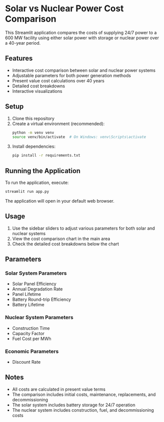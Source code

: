 # Solar vs Nuclear Power Cost Comparison

This Streamlit application compares the costs of supplying 24/7 power to a 600 MW facility using either solar power with storage or nuclear power over a 40-year period.

## Features

- Interactive cost comparison between solar and nuclear power systems
- Adjustable parameters for both power generation methods
- Present value cost calculations over 40 years
- Detailed cost breakdowns
- Interactive visualizations

## Setup

1. Clone this repository
2. Create a virtual environment (recommended):
   ```bash
   python -m venv venv
   source venv/bin/activate  # On Windows: venv\Scripts\activate
   ```
3. Install dependencies:
   ```bash
   pip install -r requirements.txt
   ```

## Running the Application

To run the application, execute:
```bash
streamlit run app.py
```

The application will open in your default web browser.

## Usage

1. Use the sidebar sliders to adjust various parameters for both solar and nuclear systems
2. View the cost comparison chart in the main area
3. Check the detailed cost breakdowns below the chart

## Parameters

### Solar System Parameters
- Solar Panel Efficiency
- Annual Degradation Rate
- Panel Lifetime
- Battery Round-trip Efficiency
- Battery Lifetime

### Nuclear System Parameters
- Construction Time
- Capacity Factor
- Fuel Cost per MWh

### Economic Parameters
- Discount Rate

## Notes

- All costs are calculated in present value terms
- The comparison includes initial costs, maintenance, replacements, and decommissioning
- The solar system includes battery storage for 24/7 operation
- The nuclear system includes construction, fuel, and decommissioning costs 